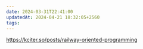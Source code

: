 ```yaml
---
date: 2024-03-31T22:41:00
updatedAt: 2024-04-21 18:32:05+2560
tags: 
---
```

https://kciter.so/posts/railway-oriented-programming